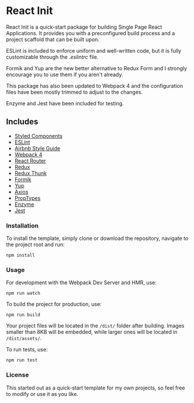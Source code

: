 # React Init

React Init is a quick-start package for building Single Page React Applications. It provides you with a preconfigured build process and a project scaffold that can be built upon.

ESLint is included to enforce uniform and well-written code, but it is fully customizable through the _.eslintrc_ file.

Formik and Yup are the new better alternative to Redux Form and I strongly encourage you to use them if you aren't already.

This package has also been updated to Webpack 4 and the configuration files have been mostly trimmed to adjust to the changes.

Enzyme and Jest have been included for testing.

## Includes

- [Styled Components](https://www.styled-components.com/)
- [ESLint](https://eslint.org)
- [Airbnb Style Guide](https://github.com/airbnb/javascript)
- [Webpack 4](https://webpack.js.org)
- [React Router](https://reacttraining.com/react-router)
- [Redux](https://redux.js.org/)
- [Redux Thunk](https://github.com/gaearon/redux-thunk)
- [Formik](https://github.com/jaredpalmer/formik)
- [Yup](https://github.com/jquense/yup)
- [Axios](https://github.com/axios/axios)
- [PropTypes](https://github.com/facebook/prop-types)
- [Enzyme](http://airbnb.io/enzyme/)
- [Jest](https://facebook.github.io/jest/)

### Installation

To install the template, simply clone or download the repository, navigate to the project root and run:

```
npm install
```

### Usage

For development with the Webpack Dev Server and HMR, use:

```
npm run watch
```

To build the project for production, use:

```
npm run build
```

Your project files will be located in the `/dist/` folder after building. Images smaller than 8KB will be embedded, while larger ones will be located in `/dist/assets/`.

To run tests, use:

```
npm run test
```

### License

This started out as a quick-start template for my own projects, so feel free to modify or use it as you like.
